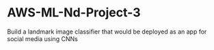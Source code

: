 # AWS-ML-Nd-Project-3
Build a landmark image classifier that would be deployed as an app for social media using CNNs
